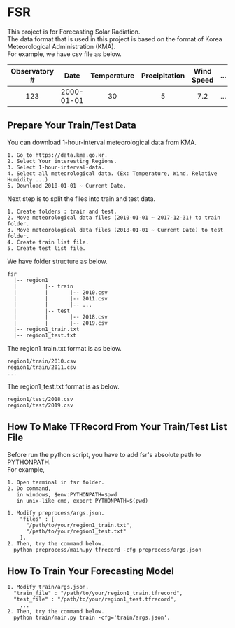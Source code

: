 # FSR  
This project is for Forecasting Solar Radiation.  
The data format that is used in this project is based on the format of Korea Meteorological Administration (KMA).  
For example, we have csv file as below.  

| Observatory #|   Date   | Temperature | Precipitation | Wind Speed | ... |
|:------------:|:--------:|:-----------:|:-------------:|:----------:|:---:|
|     123      |2000-01-01|      30     |       5       |     7.2    | ... |

## Prepare Your Train/Test Data
You can download 1-hour-interval meteorological data from KMA.  
```
1. Go to https://data.kma.go.kr.  
2. Select Your interesting Regions.  
3. Select 1-hour-interval-data.  
4. Select all meteorological data. (Ex: Temperature, Wind, Relative Humidity ...)  
5. Download 2010-01-01 ~ Current Date.  
```
Next step is to split the files into train and test data.  
```
1. Create folders : train and test.  
2. Move meteorological data files (2010-01-01 ~ 2017-12-31) to train folder.  
3. Move meteorological data files (2018-01-01 ~ Current Date) to test folder.  
4. Create train list file.  
5. Create test list file.  
```
We have folder structure as below.  
```
fsr  
  |-- region1  
  |         |-- train  
  |         |       |-- 2010.csv  
  |         |       |-- 2011.csv  
  |         |       |-- ...  
  |         |-- test  
  |         |       |-- 2018.csv  
  |         |       |-- 2019.csv  
  |-- region1_train.txt  
  |-- region1_test.txt  
```
The region1_train.txt format is as below.  
```
region1/train/2010.csv  
region1/train/2011.csv  
...
```
The region1_test.txt format is as below.  
```
region1/test/2018.csv  
region1/test/2019.csv  
```

## How To Make TFRecord From Your Train/Test List File  
Before run the python script, you have to add fsr's absolute path to PYTHONPATH.  
For example,  
```
1. Open terminal in fsr folder.  
2. Do command, 
   in windows, $env:PYTHONPATH=$pwd  
   in unix-like cmd, export PYTHONPATH=$(pwd) 
```
```
1. Modify preprocess/args.json.  
    "files" : [  
      "/path/to/your/region1_train.txt",  
      "/path/to/your/region1_test.txt"  
    ],  
2. Then, try the command below.  
  python preprocess/main.py tfrecord -cfg preprocess/args.json  
```

## How To Train Your Forecasting Model  
```
1. Modify train/args.json.  
  "train_file" : "/path/to/your/region1_train.tfrecord",  
  "test_file" : "/path/to/your/region1_test.tfrecord",  
    ...  
2. Then, try the command below.  
  python train/main.py train -cfg='train/args.json'.  
```